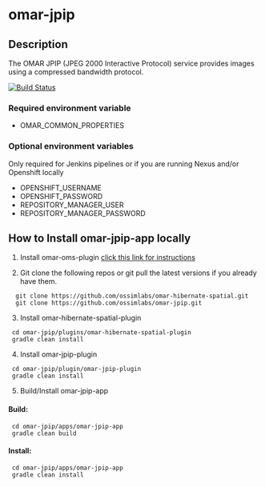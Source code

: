 # omar-jpip

## Description
The OMAR JPIP (JPEG 2000 Interactive Protocol) service provides images using a compressed bandwidth protocol.

[![Build Status](https://jenkins.radiantbluecloud.com/buildStatus/icon?job=omar-jpip-dev)]()

### Required environment variable
- OMAR_COMMON_PROPERTIES

### Optional environment variables
Only required for Jenkins pipelines or if you are running Nexus and/or Openshift locally

- OPENSHIFT_USERNAME
- OPENSHIFT_PASSWORD
- REPOSITORY_MANAGER_USER
- REPOSITORY_MANAGER_PASSWORD

## How to Install omar-jpip-app locally

1. Install omar-oms-plugin [click this link for instructions](https://github.com/ossimlabs/omar-oms)

2. Git clone the following repos or git pull the latest versions if you already have them.
```
  git clone https://github.com/ossimlabs/omar-hibernate-spatial.git
  git clone https://github.com/ossimlabs/omar-jpip.git
```

3. Install omar-hibernate-spatial-plugin
```
 cd omar-jpip/plugins/omar-hibernate-spatial-plugin
 gradle clean install
```

4. Install omar-jpip-plugin
```
 cd omar-jpip/plugin/omar-jpip-plugin
 gradle clean install
```

5. Build/Install omar-jpip-app
#### Build:
```
 cd omar-jpip/apps/omar-jpip-app
 gradle clean build
 ```
#### Install:
```
 cd omar-jpip/apps/omar-jpip-app
 gradle clean install
```
